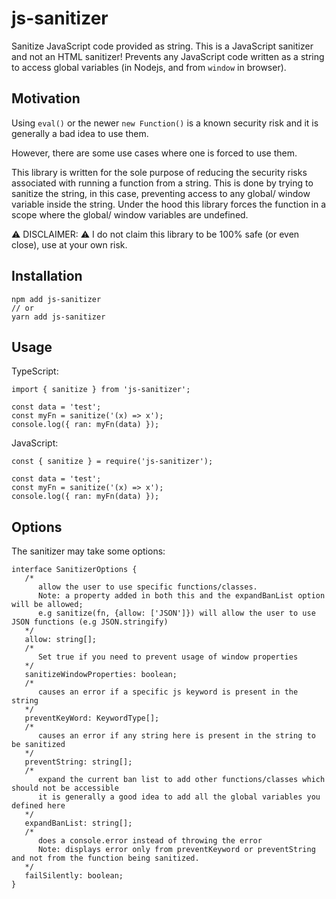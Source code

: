 # js-sanitizer

Sanitize JavaScript code provided as string. This is a JavaScript sanitizer and not an HTML sanitizer! Prevents any
JavaScript code written as a string to access global variables (in Nodejs, and from `window` in browser).

## Motivation

Using `eval()` or the newer `new Function()` is a known security risk and it is generally a bad idea to use them.

However, there are some use cases where one is forced to use them.

This library is written for the sole purpose of reducing the security risks associated with running a function from a
string. This is done by trying to sanitize the string, in this case, preventing access to any global/ window variable
inside the string. Under the hood this library forces the function in a scope where the global/ window variables are
undefined.

⚠️ DISCLAIMER: ⚠️ I do not claim this library to be 100% safe (or even close), use at your own risk.

## Installation

```
npm add js-sanitizer
// or
yarn add js-sanitizer
```

## Usage

TypeScript:

```
import { sanitize } from 'js-sanitizer';

const data = 'test';
const myFn = sanitize('(x) => x');
console.log({ ran: myFn(data) });
```

JavaScript:

```
const { sanitize } = require('js-sanitizer');

const data = 'test';
const myFn = sanitize('(x) => x');
console.log({ ran: myFn(data) });
```

## Options

The sanitizer may take some options:

```
interface SanitizerOptions {
   /*
      allow the user to use specific functions/classes.
      Note: a property added in both this and the expandBanList option will be allowed;
      e.g sanitize(fn, {allow: ['JSON']}) will allow the user to use JSON functions (e.g JSON.stringify)
   */
   allow: string[]; 
   /*
      Set true if you need to prevent usage of window properties
   */
   sanitizeWindowProperties: boolean; 
   /*
      causes an error if a specific js keyword is present in the string
   */
   preventKeyWord: KeywordType[]; 
   /*
      causes an error if any string here is present in the string to be sanitized
   */
   preventString: string[]; 
   /*
      expand the current ban list to add other functions/classes which should not be accessible
      it is generally a good idea to add all the global variables you defined here
   */
   expandBanList: string[]; 
   /*
      does a console.error instead of throwing the error
      Note: displays error only from preventKeyword or preventString and not from the function being sanitized.
   */
   failSilently: boolean; 
}
```
